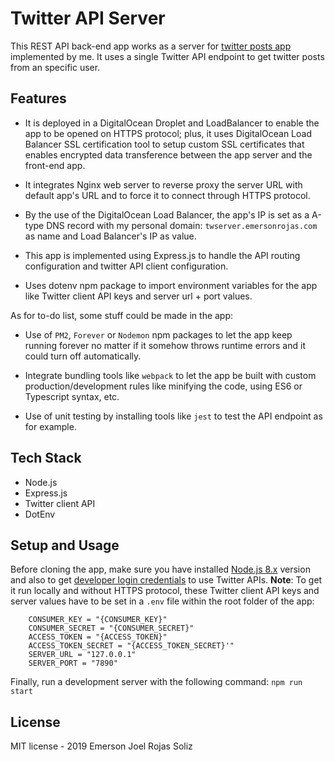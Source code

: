 # Twitter API Server

This REST API back-end app works as a server for [twitter posts app](https://joel-rojas.github.io/twitter-posts-app) implemented by me. It uses a single Twitter API endpoint to get twitter posts from an specific user.

## Features

* It is deployed in a DigitalOcean Droplet and LoadBalancer to enable the app to be opened on HTTPS protocol; plus, it uses DigitalOcean Load Balancer SSL certification tool to setup custom SSL certificates that enables encrypted data transference between the app server and the front-end app.

* It integrates Nginx web server to reverse proxy the server URL with default app's URL and to force it to connect through HTTPS protocol.

* By the use of the DigitalOcean Load Balancer, the app's IP is set as a A-type DNS record with my personal domain: `twserver.emersonrojas.com` as name and Load Balancer's IP as value.

* This app is implemented using Express.js to handle the API routing configuration and twitter API client configuration.

* Uses dotenv npm package to import environment variables for the app like Twitter client API keys and server url + port values.

As for to-do list, some stuff could be made in the app:

* Use of `PM2`, `Forever` or `Nodemon` npm packages to let the app keep running forever no matter if it somehow throws runtime errors and it could turn off automatically.

* Integrate bundling tools like `webpack` to let the app be built with custom production/development rules like minifying the code, using ES6 or Typescript syntax, etc.

* Use of unit testing by installing tools like `jest` to test the API endpoint as for example.

## Tech Stack

* Node.js
* Express.js
* Twitter client API
* DotEnv

## Setup and Usage

Before cloning the app, make sure you have installed [Node.js 8.x](https://nodejs.org/en/download/releases/) version and also to get [developer login credentials](https://developer.twitter.com/) to use Twitter APIs. **Note**: To get it run locally and without HTTPS protocol, these Twitter client API keys and server values have to be set in a `.env` file within the root folder of the app:

```text
    CONSUMER_KEY = "{CONSUMER_KEY}"
    CONSUMER_SECRET = "{CONSUMER_SECRET}"
    ACCESS_TOKEN = "{ACCESS_TOKEN}"
    ACCESS_TOKEN_SECRET = "{ACCESS_TOKEN_SECRET}'"
    SERVER_URL = "127.0.0.1"
    SERVER_PORT = "7890"
```

Finally, run a development server with the following command: `npm run start`

## License

MIT license - 2019 Emerson Joel Rojas Soliz
